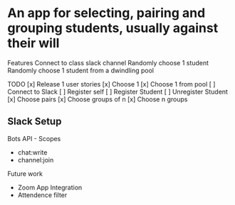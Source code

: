 # An app for selecting, pairing and grouping students, usually against their will

Features
Connect to class slack channel
Randomly choose 1 student
Randomly choose 1 student from a dwindling pool

TODO
[x] Release 1 user stories
[x] Choose 1
[x] Choose 1 from pool
[ ] Connect to Slack
[ ] Register self
[ ] Register Student
[ ] Unregister Student
[x] Choose pairs
[x] Choose groups of n
[x] Choose n groups

## Slack Setup
Bots API - Scopes
- chat:write
- channel:join

Future work

- Zoom App Integration
- Attendence filter
